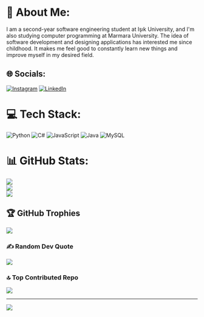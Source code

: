 # 💫 About Me:
I am a second-year software engineering student at Işık University, and I'm also studying computer programming at Marmara University. The idea of software development and designing applications has interested me since childhood. It makes me feel good to constantly learn new things and improve myself in my desired field.<br>


## 🌐 Socials:
[![Instagram](https://img.shields.io/badge/Instagram-%23E4405F.svg?logo=Instagram&logoColor=white)](https://instagram.com/dev.emirhan) [![LinkedIn](https://img.shields.io/badge/LinkedIn-%230077B5.svg?logo=linkedin&logoColor=white)](https://linkedin.com/in/emirhan-önder-296332207) 

# 💻 Tech Stack:
![Python](https://img.shields.io/badge/python-3670A0?style=for-the-badge&logo=python&logoColor=ffdd54) ![C#](https://img.shields.io/badge/c%23-%23239120.svg?style=for-the-badge&logo=c-sharp&logoColor=white) ![JavaScript](https://img.shields.io/badge/javascript-%23323330.svg?style=for-the-badge&logo=javascript&logoColor=%23F7DF1E) ![Java](https://img.shields.io/badge/java-%23ED8B00.svg?style=for-the-badge&logo=java&logoColor=white) ![MySQL](https://img.shields.io/badge/mysql-%2300f.svg?style=for-the-badge&logo=mysql&logoColor=white)
# 📊 GitHub Stats:
![](https://github-readme-stats.vercel.app/api?username=emirhandev&theme=dark&hide_border=false&include_all_commits=true&count_private=false)<br/>
![](https://github-readme-streak-stats.herokuapp.com/?user=emirhandev&theme=dark&hide_border=false)<br/>
![](https://github-readme-stats.vercel.app/api/top-langs/?username=emirhandev&theme=dark&hide_border=false&include_all_commits=true&count_private=false&layout=compact)

## 🏆 GitHub Trophies
![](https://github-profile-trophy.vercel.app/?username=emirhandev&theme=radical&no-frame=false&no-bg=true&margin-w=4)

### ✍️ Random Dev Quote
![](https://quotes-github-readme.vercel.app/api?type=horizontal&theme=radical)

### 🔝 Top Contributed Repo
![](https://github-contributor-stats.vercel.app/api?username=emirhandev&limit=5&theme=dark&combine_all_yearly_contributions=true)

---
[![](https://visitcount.itsvg.in/api?id=emirhandev&icon=0&color=0)](https://visitcount.itsvg.in)

<!-- Proudly created with GPRM ( https://gprm.itsvg.in ) -->
